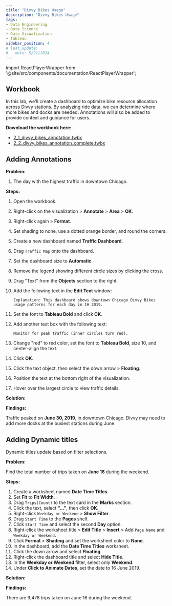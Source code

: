 ```yaml
---
title: "Divvy Bikes Usage"
description: "Divvy Bikes Usage"
tags: 
- Data Engineering
- Data Science
- Data Visualization
- Tableau
sidebar_position: 4
# last_update:
#   date: 5/21/2024
---
```



import ReactPlayerWrapper from '@site/src/components/documentation/ReactPlayerWrapper';

## Workbook  

In this lab, we'll create a dashboard to optimize bike resource allocation across Divvy stations. By analyzing ride data, we can determine where more bikes and docks are needed. Annotations will also be added to provide context and guidance for users.  

**Download the workbook here:**  

- [2_1_divvy_bikes_annotation.twbx](https://github.com/joseeden/joeden/tree/master/docs/022-Data-Engineering/051-Tableau/000-Sample-Datasets/002-Creating-Dashboards/Workbooks)  
- [2_2_divvy_bikes_annotation_complete.twbx](https://github.com/joseeden/joeden/tree/master/docs/022-Data-Engineering/051-Tableau/000-Sample-Datasets/002-Creating-Dashboards/Workbooks)  



## Adding Annotations  

**Problem:**  

1. The day with the highest traffic in downtown Chicago.  


**Steps:**  

1. Open the workbook.  
2. Right-click on the visualization > **Annotate** > **Area** > **OK**.  
3. Right-click again > **Format**.  
4. Set shading to none, use a dotted orange border, and round the corners.  
5. Create a new dashboard named **Traffic Dashboard**.  
6. Drag `Traffic Map` onto the dashboard.  
7. Set the dashboard size to **Automatic**.  
8. Remove the legend showing different circle sizes by clicking the cross.  
9. Drag "Text" from the **Objects** section to the right.  
10. Add the following text in the **Edit Text** window:  

    ```plaintext
    Explanation: This dashboard shows downtown Chicago Divvy Bikes usage patterns for each day in 1H 2019.
    ```  

11. Set the font to **Tableau Bold** and click **OK**.  
12. Add another text box with the following text:  

    ```plaintext
    Monitor for peak traffic (inner circles turn red).
    ```  

13. Change "red" to red color, set the font to **Tableau Bold**, size 10, and center-align the text.  
14. Click **OK**.  
15. Click the text object, then select the down arrow > **Floating**.  
16. Position the text at the bottom right of the visualization.  
17. Hover over the largest circle to view traffic details.  


**Solution:**

<!-- <div class="img-center"> 

![](/gif/docs/snowflake-create-query-sampleee-35.gif)

</div> -->


<ReactPlayerWrapper 
    controls
    url='https://youtu.be/ILHFIFpE4TY' 
/>



**Findings:**  

Traffic peaked on **June 30, 2019**, in downtown Chicago. Divvy may need to add more docks at the busiest stations during June.


## Adding Dynamic titles

Dynamic titles update based on filter selections.

**Problem:**  

Find the total number of trips taken on **June 16** during the weekend.  

**Steps:**  

1. Create a worksheet named **Date Time Titles**.  
2. Set **Fit** to **Fit Width**.  
3. Drag `Trips(Count)` to the text card in the **Marks** section.  
4. Click the text, select **"..."**, then click **OK**.  
5. Right-click `Weekday or Weekend` > **Show Filter**.  
6. Drag `Start Time` to the **Pages** shelf.  
7. Click `Start Time` and select the second **Day** option.  
8. Right-click the worksheet title > **Edit Title** > **Insert** > Add `Page Name` and `Weekday or Weekend`.  
9. Click **Format** > **Shading** and set the worksheet color to **None**.  
10. In the dashboard, add the **Date Time Titles** worksheet.  
11. Click the down arrow and select **Floating**.  
12. Right-click the dashboard title and select **Hide Title**.  
13. In the **Weekday or Weekend** filter, select only **Weekend**.  
14. Under **Click to Animate Dates**, set the date to 16 June 2019. 


**Solution:**
<!-- 
<div class="img-center"> 

![](/gif/docs/snowflake-create-query-sampleee-36.gif)

</div> -->

<ReactPlayerWrapper 
    controls
    url='https://youtu.be/i_qTHD-yMEc' 
/>


**Findings:**

There are 9,478 trips taken on June 16 during the weekend.